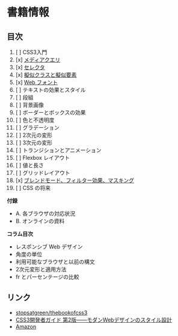 # 書籍情報

## 目次

1. [ ] CSS3入門
2. [x] [メディアクエリ](02/)
3. [x] [セレクタ](03/README.md)
4. [x] [擬似クラスと擬似要素](04/)
5. [x] [Web フォント](05/)
6. [ ] テキストの効果とスタイル
7. [ ] 段組
8. [ ] 背景画像
9. [ ] ボーダーとボックスの効果
10. [ ] 色と不透明度
11. [ ] グラデーション
12. [ ] 2次元の変形
13. [ ] 3次元の変形
14. [ ] トランジションとアニメーション
15. [ ] Flexbox レイアウト
16. [ ] 値と長さ
17. [ ] グリッドレイアウト
18. [x] [ブレンドモード、フィルター効果、マスキング](18/)
19. [ ] CSS の将来

__付録__

- A. 各ブラウザの対応状況
- B. オンラインの資料

__コラム目次__

- レスポンシブ Web デザイン
- 角度の単位
- 利用可能なブラウザと以前の構文
- 2次元変形と適用方法
- fr とパーセンテージの比較


## リンク

- [stopsatgreen/thebookofcss3](https://github.com/stopsatgreen/thebookofcss3)
- [CSS3開発者ガイド 第2版――モダンWebデザインのスタイル設計](http://www.oreilly.co.jp/books/9784873117256/)
- [Amazon](http://www.amazon.co.jp/dp/4873117259)
